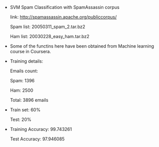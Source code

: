 * SVM Spam Classification with SpamAssassin corpus

   link: http://spamassassin.apache.org/publiccorpus/
   
   Spam list:  20050311_spam_2.tar.bz2
   
   Ham list:   20030228_easy_ham.tar.bz2
   
* Some of the functins here have been obtained from Machine learning course in Coursera.

* Training details:

   Emails count:

   Spam: 1396

   Ham: 2500

   Total: 3896 emails


* Train set: 60%

   Test: 20%

* Training Accuracy:  99.743261

   Test Accuracy:      97.946085
